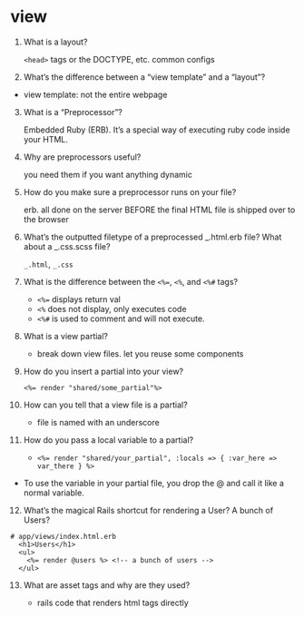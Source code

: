 # view

1. What is a layout?

   `<head>` tags or the DOCTYPE, etc. common configs

2. What’s the difference between a “view template” and a “layout”?

- view template: not the entire webpage

3. What is a “Preprocessor”?

   Embedded Ruby (ERB). It’s a special way of executing ruby code inside your HTML.

4. Why are preprocessors useful?

   you need them if you want anything dynamic

5. How do you make sure a preprocessor runs on your file?

   erb. all done on the server BEFORE the final HTML file is shipped over to the browser

6. What’s the outputted filetype of a preprocessed _.html.erb file? What about a _.css.scss file?

   `_.html`, `_.css`

7. What is the difference between the `<%=`, `<%`, and `<%#` tags?

   - `<%=` displays return val
   - `<%` does not display, only executes code
   - `<%#` is used to comment and will not execute.

8. What is a view partial?

   - break down view files. let you reuse some components

9. How do you insert a partial into your view?

   `<%= render "shared/some_partial"%>`

10. How can you tell that a view file is a partial?

    - file is named with an underscore

11. How do you pass a local variable to a partial?

    - `<%= render "shared/your_partial", :locals => { :var_here => var_there } %>`

- To use the variable in your partial file, you drop the @ and call it like a normal variable.

12. What’s the magical Rails shortcut for rendering a User? A bunch of Users?

```
# app/views/index.html.erb
  <h1>Users</h1>
  <ul>
    <%= render @users %> <!-- a bunch of users -->
  </ul>
```

13. What are asset tags and why are they used?

    - rails code that renders html tags directly
